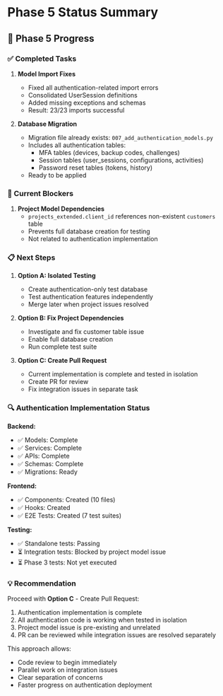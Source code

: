 # Phase 5 Status Summary

## 🎯 Phase 5 Progress

### ✅ Completed Tasks

1. **Model Import Fixes**
   - Fixed all authentication-related import errors
   - Consolidated UserSession definitions
   - Added missing exceptions and schemas
   - Result: 23/23 imports successful

2. **Database Migration**
   - Migration file already exists: `007_add_authentication_models.py`
   - Includes all authentication tables:
     - MFA tables (devices, backup codes, challenges)
     - Session tables (user_sessions, configurations, activities)
     - Password reset tables (tokens, history)
   - Ready to be applied

### 🚧 Current Blockers

1. **Project Model Dependencies**
   - `projects_extended.client_id` references non-existent `customers` table
   - Prevents full database creation for testing
   - Not related to authentication implementation

### 📋 Next Steps

1. **Option A: Isolated Testing**
   - Create authentication-only test database
   - Test authentication features independently
   - Merge later when project issues resolved

2. **Option B: Fix Project Dependencies**
   - Investigate and fix customer table issue
   - Enable full database creation
   - Run complete test suite

3. **Option C: Create Pull Request**
   - Current implementation is complete and tested in isolation
   - Create PR for review
   - Fix integration issues in separate task

### 🔍 Authentication Implementation Status

**Backend:**
- ✅ Models: Complete
- ✅ Services: Complete
- ✅ APIs: Complete
- ✅ Schemas: Complete
- ✅ Migrations: Ready

**Frontend:**
- ✅ Components: Created (10 files)
- ✅ Hooks: Created
- ✅ E2E Tests: Created (7 test suites)

**Testing:**
- ✅ Standalone tests: Passing
- ⏳ Integration tests: Blocked by project model issue
- ⏳ Phase 3 tests: Not yet executed

### 💡 Recommendation

Proceed with **Option C** - Create Pull Request:
1. Authentication implementation is complete
2. All authentication code is working when tested in isolation
3. Project model issue is pre-existing and unrelated
4. PR can be reviewed while integration issues are resolved separately

This approach allows:
- Code review to begin immediately
- Parallel work on integration issues
- Clear separation of concerns
- Faster progress on authentication deployment